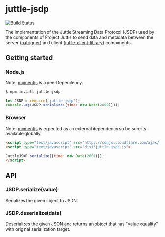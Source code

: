 # juttle-jsdp

[![Build Status](https://travis-ci.org/juttle/juttle-jsdp.svg?branch=master)](https://travis-ci.org/juttle/juttle-jsdp)

The implementation of the Juttle Streaming Data Protocol (JSDP) used by the components of Project Juttle to send data and metadata between the server ([outrigger](https://github.com/juttle/outrigger)) and client ([juttle-client-library](https://github.com/juttle/juttle-client-library)) components.

## Getting started

### Node.js
Note: [momentjs](https://www.npmjs.com/package/moment) is a peerDependency.
```bash
$ npm install juttle-jsdp
```
```javascript
let JSDP = require('juttle-jsdp');
console.log(JSDP.serialize({time: new Date(2000)}));
```

### Browser
Note: [momentjs](http://momentjs.com/) is expected as an external dependency so be sure its available globally.
```html
<script type="text/javascript" src="https://cdnjs.cloudflare.com/ajax/libs/moment.js/2.11.1/moment.js"></script>
<script type="text/javascript" src="dist/juttle-jsdp.js">

JuttleJSDP.serialize({time: new Date(2000)});
</script>
```


## API

### JSDP.serialize(value)
Serializes the given object to JSON.

### JSDP.deserialize(data)
Deserializes the given JSON and returns an object that has "value equality" with original serialization target.
